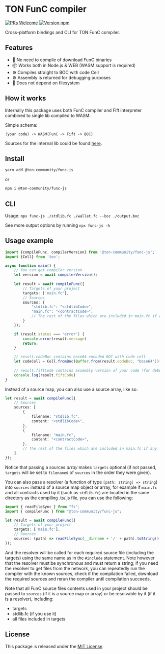 # TON FunC compiler

[![PRs Welcome](https://img.shields.io/badge/PRs-welcome-brightgreen.svg?style=flat-square)](https://makeapullrequest.com)
[![Version npm](https://img.shields.io/npm/v/@ton-community/func-js.svg?logo=npm)](https://www.npmjs.com/package/@ton-community/func-js)

Cross-platform bindings and CLI for TON FunC compiler.

## Features

- 🚀 No need to compile of download FunC binaries
- 📦 Works both in Node.js & WEB (WASM support is required)
- ⚙️ Compiles straight to BOC with code Cell
- ⚙️ Assembly is returned for debugging purposes
- 📁 Does not depend on filesystem

## How it works

Internally this package uses both FunC compiler and Fift interpreter combined to single lib compiled to WASM.

Simple schema:
```
(your code) -> WASM(FunC -> Fift -> BOC)
```

Sources for the internal lib could be found [here](https://github.com/ton-blockchain/ton/tree/testnet/crypto/funcfiftlib).

## Install

```bash
yarn add @ton-community/func-js
```

or 

```bash
npm i @ton-community/func-js
```

## CLI
Usage: `npx func-js ./stdlib.fc ./wallet.fc --boc ./output.boc`

See more output options by running `npx func-js -h`

## Usage example

```typescript
import {compileFunc, compilerVersion} from '@ton-community/func-js';
import {Cell} from 'ton';

async function main() {
    // You can get compiler version 
    let version = await compilerVersion();
    
    let result = await compileFunc({
        // Targets of your project
        targets: ['main.fc'],
        // Sources
        sources: {
            "stdlib.fc": "<stdlibCode>",
            "main.fc": "<contractCode>",
            // The rest of the files which are included in main.fc if any
        }
    });

    if (result.status === 'error') {
        console.error(result.message)
        return;
    }

    // result.codeBoc contains base64 encoded BOC with code cell 
    let codeCell = Cell.fromBoc(Buffer.from(result.codeBoc, "base64"))[0];
    
    // result.fiftCode contains assembly version of your code (for debug purposes)
    console.log(result.fiftCode)
}
```

Instead of a source map, you can also use a source array, like so:
```typescript
let result = await compileFunc({
    // Sources
    sources: [
        {
            filename: "stdlib.fc",
            content: "<stdlibCode>",
        },
        {
            filename: "main.fc",
            content: "<contractCode>",
        },
        // The rest of the files which are included in main.fc if any
    ]
});
```
Notice that passing a sources *array* makes `targets` optional (if not passed, `targets` will be set to `filename`s of `sources` in the order they were given).

You can also pass a resolver (a function of type `(path: string) => string`) into `sources` instead of a source map object or array, for example if `main.fc` and all contracts used by it (such as `stdlib.fc`) are located in the same directory as the compiling .ts/.js file, you can use the following:
```typescript
import { readFileSync } from "fs";
import { compileFunc } from "@ton-community/func-js";

let result = await compileFunc({
    // Targets of your project
    targets: ['main.fc'],
    // Sources
    sources: (path) => readFileSync(__dirname + '/' + path).toString()
});
```
And the resolver will be called for each required source file (including the targets) using the same name as in the `#include` statement. Note however that the resolver must be synchronous and must return a string; if you need the resolver to get files from the network, you can repeatedly run the compiler with the known sources, check if the compilation failed, download the required sources and rerun the compiler until compilation succeeds.

Note that all FunC source files contents used in your project should be passed to `sources` (if it is a source map or array) or be resolvable by it (if it is a resolver), including:
- targets
- stdlib.fc (if you use it)
- all files included in targets

## License

This package is released under the [MIT License](LICENSE).
